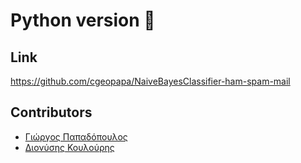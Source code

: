 # Python version 🐍

## Link
https://github.com/cgeopapa/NaiveBayesClassifier-ham-spam-mail

## Contributors
- <a href="https://github.com/cgeopapa">Γιώργος Παπαδόπουλος</a>
- <a href="https://github.com/denkoul">Διονύσης Κουλούρης</a>
